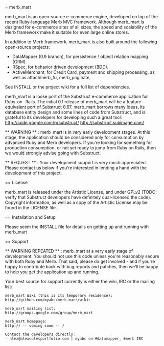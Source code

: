 = merb_mart

merb_mart is an open-source e-commerce engine, developed on top of the recent
Ruby-language Merb MVC framework. Although merb_mart is designed for e-commerce
sites of all sizes, the speed and scalability of the Merb framework make it
suitable for even large online stores.

In addition to Merb framework, merb_mart is also built around the following 
open-source projects:
  * DataMapper (0.9 branch), for persistence / object relation mapping (ORM).
  * RSpec, for behavior driven development (BDD).
  * ActiveMerchant, for Credit Card, payment and shipping processing.
  as well as attachmerb_fu, merb_paginate, 

See INSTALL or the project wiki for a full list of dependencies.

merb_mart is a loose port of the Substruct e-commerce application for Ruby-on-
Rails. The initial 0.1 release of merb_mart will be a feature-equivalent port
of Substruct 0.97. merb_mart borrows many ideas, its database entity design and
some lines of code from Substruct, and is grateful to its developers for
developing such a great tool:
  http://code.google.com/p/substruct/
  http://substruct.subimage.com/

** WARNING ** : merb_mart is in very early development stages. At this stage, 
the application should be considered only for consumption by advanced Ruby and
Merb developers. If you're looking for something for production consumption,
or not yet ready to jump from Ruby on Rails,  then we would strongly advise 
going with Substruct.

** REQUEST ** : Your development support is very much appreciated. Please 
contact us below if you're interested in lending a hand with the development of
this project.

== License

merb_mart is released under the Artistic License, and under GPLv2 (TODO: verify
that Substruct developers have definitely dual-licensed the code). Copyright
information, as well as a copy of the Artistic License may be found in the 
LICENSE file.

== Installation and Setup

Please seem the INSTALL file for details on getting up and running with 
merb_mart

== Support

** WARNING REPEATED ** : merb_mart at a very early stage of development. You
should not use this code unless you're reasonably secure with both Ruby and
Merb. That said, please do get involved - and if you're happy to contribute
back with bug reports and patches, then we'll be happy to help you get the 
application up and running.

Your best source for support currently is either the wiki, IRC or the mailing
list:

    merb_mart Wiki (this is its temporary residence):
    http://github.com/myabc/merb_mart/wikis

    merb_mart mailing list:
    http://groups.google.com/group/merb_mart

    merb_mart homepage:
    http:// -- coming soon -- /

    Contact the developers directly:
    - alex@alexcolesportfolio.com | myabc on #datamapper, #merb IRC
  
